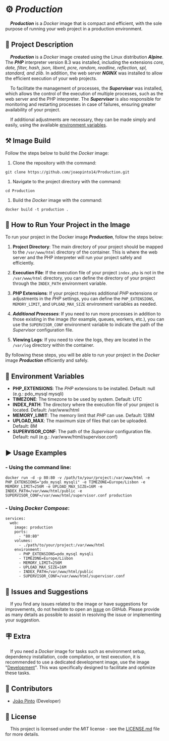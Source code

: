# ⚙️ *Production*

&nbsp;&nbsp;&nbsp;&nbsp;***Production*** is a *Docker* image that is compact and efficient, with the sole purpose of running your web project 
in a production environment.

## 📖 Project Description

&nbsp;&nbsp;&nbsp;&nbsp;***Production*** is a *Docker* image created using the Linux distribution ***Alpine***.
The ***PHP*** interpreter version 8.3 was installed, including the extensions *core, date, filter, hash, json, libxml, pcre,
random, readline, reflection, spl, standard, and zlib*. In addition, the web server ***NGINX*** was installed
to allow the efficient execution of your web projects.

&nbsp;&nbsp;&nbsp;&nbsp;To facilitate the management of processes, the ***Supervisor*** was installed, which allows
the control of the execution of multiple processes, such as the web server and the PHP interpreter. The ***Supervisor*** is also responsible
for monitoring and restarting processes in case of failures, ensuring greater availability of your project.

&nbsp;&nbsp;&nbsp;&nbsp;If additional adjustments are necessary, they can be made simply and easily, using the available
[environment variables](#-environment-variables).

## ⚒️ Image Build

Follow the steps below to build the *Docker* image:

1. Clone the repository with the command:

```
git clone https://github.com/joaopinto14/Production.git
```

1. Navigate to the project directory with the command:

```
cd Production
```

1. Build the *Docker* image with the command:

```
docker build -t production .
```

## 🚀 How to Run Your Project in the Image

To run your project in the Docker image ***Production***, follow the steps below:

1. **Project Directory**: The main directory of your project should be mapped to the `/var/www/html` directory of the container. This is where the web server and the PHP interpreter will run your project safely and efficiently.

2. **Execution File**: If the execution file of your project `index.php` is not in the `/var/www/html` directory, you can define the directory of your project through the `INDEX_PATH` environment variable.

3. ***PHP* Extensions**: If your project requires additional *PHP* extensions or adjustments in the *PHP* settings, you can define the `PHP_EXTENSIONS`, `MEMORY_LIMIT`, and `UPLOAD_MAX_SIZE` environment variables as needed.

4. ***Additional Processes***: If you need to run more processes in addition to those existing in the image (for example, queues, workers, etc.), you can use the `SUPERVISOR_CONF` environment variable to indicate the path of the *Supervisor* configuration file.

5. **Viewing Logs**: If you need to view the logs, they are located in the `/var/log` directory within the container.

By following these steps, you will be able to run your project in the *Docker* image ***Production*** efficiently and safely.

## 📑 Environment Variables

- **PHP_EXTENSIONS**: The *PHP* extensions to be installed. Default: null (e.g.: pdo_mysql mysqli)
- **TIMEZONE**: The timezone to be used by system. Default: UTC
- **INDEX_PATH**: The directory where the execution file of your project is located. Default: /var/www/html
- **MEMORY_LIMIT**: The memory limit that *PHP* can use. Default: 128M
- **UPLOAD_MAX**: The maximum size of files that can be uploaded. Default: 8M
- **SUPERVISOR_CONF**: The path of the *Supervisor* configuration file. Default: null (e.g.: /var/www/html/supervisor.conf)

## ▶️ Usage Examples

### - Using the command line:
```
docker run -d -p 80:80 -v /path/to/your/project:/var/www/html -e PHP_EXTENSIONS="pdo_mysql mysqli" -e TIMEZONE=Europe/Lisbon -e MEMORY_LIMIT=256M -e UPLOAD_MAX_SIZE=16M -e INDEX_PATH=/var/www/html/public -e SUPERVISOR_CONF=/var/www/html/supervisor.conf production
```
### - Using *Docker Compose*:
```
services:
  web:
    image: production
    ports:
      - "80:80"
    volumes:
      - ./path/to/your/project:/var/www/html
    environment:
      - PHP_EXTENSIONS=pdo_mysql mysqli
      - TIMEZONE=Europe/Lisbon
      - MEMORY_LIMIT=256M
      - UPLOAD_MAX_SIZE=16M
      - INDEX_PATH=/var/www/html/public
      - SUPERVISOR_CONF=/var/www/html/supervisor.conf
```

## 📝 Issues and Suggestions

&nbsp;&nbsp;&nbsp;&nbsp;If you find any issues related to the image or have suggestions for improvements, do not hesitate to open an
[issue](https://github.com/joaopinto14/Production/issues/new/choose) on *GitHub*. Please provide as many
details as possible to assist in resolving the issue or implementing your suggestion.

## 🪧 Extra

&nbsp;&nbsp;&nbsp;&nbsp;If you need a *Docker* image for tasks such as environment setup, dependency installation, code 
compilation, or test execution, it is recommended to use a dedicated development image, use the image 
"[Development](https://github.com/joaopinto14/Development)". This was specifically designed to facilitate and optimize these tasks.

## 👥 Contributors

- [João Pinto](https://github.com/joaopinto14) (Developer)

## 🧾️ License

&nbsp;&nbsp;&nbsp;&nbsp;This project is licensed under the *MIT* license - see the [LICENSE.md](LICENSE.md) file for more details.